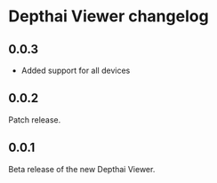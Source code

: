 # Depthai Viewer changelog

## 0.0.3

- Added support for all devices

## 0.0.2

Patch release.

## 0.0.1

Beta release of the new Depthai Viewer.
